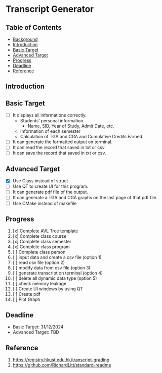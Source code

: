 # Transcript Generator

## Table of Contents
- [Background](#background)
- [Introduction](#introduction)
- [Basic Target](#basic-target)
- [Advanced Target](#advanced-target)
- [Progress](#progress)
- [Deadline](#deadline)
- [Reference](#reference)

## Introduction

## Basic Target
- [ ] It displays all informations correctly.  
    - Students' personal information  
        - Name, SID, Year of Study, Admit Date, etc.  
    - Information of each semester  
    - Calculation of TGA and CGA and Cumulative Credits Earned  
- [ ] It can generate the formatted output on terminal.
- [ ] It can read the record that saved in txt or csv.
- [ ] It can save the record that saved in txt or csv. 

## Advanced Target
- [x] Use Class instead of struct
- [ ] Use QT to create UI for this program.
- [ ] It can generate pdf file of the output.
- [ ] It can generate a TGA and CGA graphs on the last page of that pdf file.
- [ ] Use CMake instead of makefile

## Progress
1. [x] Complete AVL Tree template
1. [x] Complete class course
1. [x] Complete class semester
1. [x] Complete class program
1. [ ] Complete class person
1. [ ] input data and create a csv file (option 1)
2. [ ] read csv file (option 2)
3. [ ] modify data from csv file (option 3)
4. [ ] generate transcript on terminal (option 4)
5. [ ] delete all dynamic data type (option 5)
6. [ ] check memory leakage
7. [ ] Create UI windows by using QT
8. [ ] Create pdf
9. [ ] Plot Graph

## Deadline
- Basic Target: 31/12/2024
- Advanced Target: TBD

## Reference
1. https://registry.hkust.edu.hk/transcript-grading
2. https://github.com/RichardLitt/standard-readme